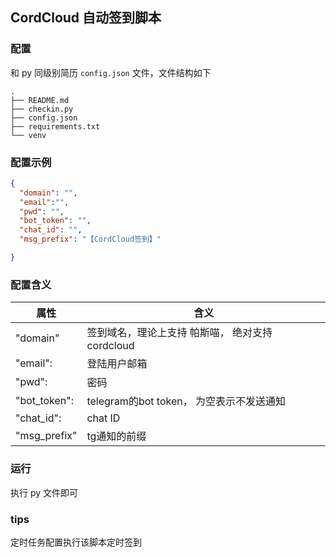 ## CordCloud 自动签到脚本
### 配置
和 py 同级别简历 `config.json` 文件，文件结构如下
```
.
├── README.md
├── checkin.py
├── config.json
├── requirements.txt
└── venv

```
### 配置示例
```json
{
  "domain": "",
  "email":"",
  "pwd": "", 
  "bot_token": "", 
  "chat_id": "", 
  "msg_prefix": "【CordCloud签到】" 

}
```
### 配置含义
| 属性         | 含义                                             |
| ------------ | ------------------------------------------------ |
| "domain"     | 签到域名，理论上支持 帕斯喵， 绝对支持 cordcloud |
| "email":     | 登陆用户邮箱                                     |
| "pwd":       | 密码                                             |
| "bot_token": | telegram的bot token， 为空表示不发送通知         |
| "chat_id":   | chat ID                                          |
| "msg_prefix" | tg通知的前缀                                     |

### 运行 
执行 py 文件即可

### tips
定时任务配置执行该脚本定时签到
